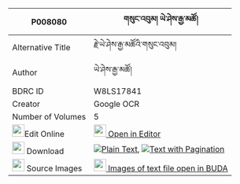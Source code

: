 |P008080|གསུང་འབུམ། ཡེ་ཤེས་རྒྱ་མཚོ། 
| --- | --- 
|Alternative Title |རྗེ་ཡེ་ཤེས་རྒྱ་མཚོའི་གསུང་འབུམ།
|Author| ཡེ་ཤེས་རྒྱ་མཚོ།
|BDRC ID | W8LS17841
|Creator | Google OCR
|Number of Volumes| 5
|<img width="25" src="https://img.icons8.com/color/25/000000/edit-property.png">Edit Online| [<img width="25" src="https://avatars.githubusercontent.com/u/45091458?s=200&v=4"> Open in Editor](http://editor.openpecha.org/P008080)
|<img width="25" src="https://img.icons8.com/fluent/48/000000/download-2.png"/>  Download | [![](https://img.icons8.com/color/20/000000/txt.png)Plain Text](https://github.com/Openpecha/P008080/releases/download/v1/sungbum_yeshe_gyatso_plain_P008080.zip), [![](https://img.icons8.com/color/20/000000/txt.png)Text with Pagination](https://github.com/Openpecha/P008080/releases/download/v1/sungbum_yeshe_gyatso_pages_P008080.zip)
|<img width="25" src="https://img.icons8.com/plasticine/100/000000/pictures-folder.png"/>  Source Images | [<img width="25" src="https://library.bdrc.io/icons/BUDA-small.svg"> Images of text file open in BUDA](https://library.bdrc.io/show/bdr:W8LS17841)